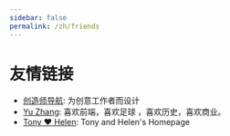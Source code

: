 ```yaml
---
sidebar: false
permalink: /zh/friends
---
```


# 友情链接

- [创造师导航](http://chuangzaoshi.com/): 为创意工作者而设计
- [Yu Zhang](http://zy2071.com): 喜欢前端，喜欢足球 ，喜欢历史，喜欢商业。
- [Tony ❤️ Helen](https://tonyloveshan.com): Tony and Helen's Homepage